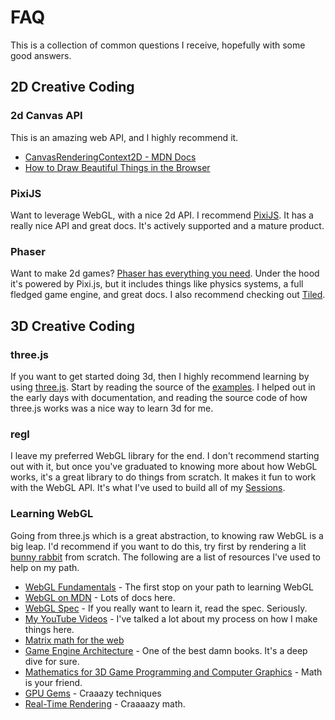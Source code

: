 # FAQ

This is a collection of common questions I receive, hopefully with some good answers.

## 2D Creative Coding

### 2d Canvas API

This is an amazing web API, and I highly recommend it.
 * [CanvasRenderingContext2D - MDN Docs](https://developer.mozilla.org/en-US/docs/Web/API/CanvasRenderingContext2D)
 * [How to Draw Beautiful Things in the Browser](https://www.webdesignerdepot.com/2014/10/how-to-draw-beautiful-things-in-the-browser/)

### PixiJS

Want to leverage WebGL, with a nice 2d API. I recommend [PixiJS](http://www.pixijs.com/). It has a really nice API and great docs. It's actively supported and a mature product.

### Phaser

Want to make 2d games? [Phaser has everything you need](http://phaser.io/). Under the hood it's powered by Pixi.js, but it includes things like physics systems, a full fledged game engine, and great docs. I also recommend checking out [Tiled](http://www.mapeditor.org/).

## 3D Creative Coding

### three.js

If you want to get started doing 3d, then I highly recommend learning by using [three.js](https://threejs.org/). Start by reading the source of the [examples](https://threejs.org/examples/). I helped out in the early days with documentation, and reading the source code of how three.js works was a nice way to learn 3d for me.

### regl

I leave my preferred WebGL library for the end. I don't recommend starting out with it, but once you've graduated to knowing more about how WebGL works, it's a great library to do things from scratch. It makes it fun to work with the WebGL API. It's what I've used to build all of my [Sessions](http://github.com/gregtatum/sessions).

### Learning WebGL

Going from three.js which is a great abstraction, to knowing raw WebGL is a big leap. I'd recommend if you want to do this, try first by rendering a lit [bunny rabbit](https://www.npmjs.com/package/bunny) from scratch. The following are a list of resources I've used to help on my path.

 * [WebGL Fundamentals](https://webglfundamentals.org/) - The first stop on your path to learning WebGL
 * [WebGL on MDN](https://developer.mozilla.org/en-US/docs/Web/API/WebGL_API) - Lots of docs here.
 * [WebGL Spec](https://www.khronos.org/registry/webgl/specs/1.0/) - If you really want to learn it, read the spec. Seriously.
 * [My YouTube Videos](https://www.youtube.com/user/tatumcreative) - I've talked a lot about my process on how I make things here.
 * [Matrix math for the web](https://developer.mozilla.org/en-US/docs/Web/API/WebGL_API/Matrix_math_for_the_web)
 * [Game Engine Architecture](https://www.amazon.com/Game-Engine-Architecture-Jason-Gregory/dp/1568814135) - One of the best damn books. It's a deep dive for sure.
 * [Mathematics for 3D Game Programming and Computer Graphics](https://www.amazon.com/Mathematics-Programming-Computer-Graphics-Third/dp/1435458869/ref=sr_1_2?s=books&ie=UTF8&qid=1523370446&sr=1-2&keywords=math+for+game+programming) - Math is your friend.
 * [GPU Gems](https://developer.nvidia.com/gpugems/GPUGems/gpugems_pref01.html) - Craaazy techniques
 * [Real-Time Rendering](https://www.amazon.com/Real-Time-Rendering-Third-Tomas-Akenine-Moller/dp/1568814240/ref=sr_1_3?s=books&ie=UTF8&qid=1523370513&sr=1-3&keywords=realtime+rendering&dpID=513BJHDPkjL&preST=_SY291_BO1,204,203,200_QL40_&dpSrc=srch) - Craaaazy math.
